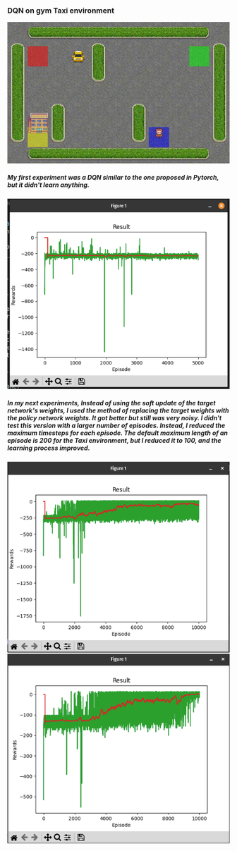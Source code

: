### DQN on gym Taxi environment
![](https://github.com/Arya-Ebrahimi/RL-Playground/blob/main/Deep-Q-Learning/runs/out.gif)
##### My first experiment was a DQN similar to the one proposed in Pytorch, but it didn't learn anything.
![Alt text](https://github.com/Arya-Ebrahimi//RL-Playground/blob/main/Deep-Q-Learning/images/target_network_soft_network.png?raw=true "1")

##### In my next experiments, Instead of using the soft update of the target network's weights, I used the method of replacing the target weights with the policy network weights. It got better but still was very noisy. I didn't test this version with a larger number of episodes. Instead, I reduced the maximum timesteps for each episode. The default maximum length of an episode is 200 for the Taxi environment, but I reduced it to 100, and the learning process improved.

![Alt text](https://github.com/Arya-Ebrahimi//RL-Playground/blob/main/Deep-Q-Learning/images/replace_target_with_policy.png?raw=true "1")
![Alt text](https://github.com/Arya-Ebrahimi//RL-Playground/blob/main/Deep-Q-Learning/images/reduce_maximum_timestep.png?raw=true "1")
